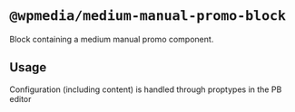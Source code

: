 # `@wpmedia/medium-manual-promo-block`

Block containing a medium manual promo component.

## Usage

Configuration (including content) is handled through proptypes in the PB editor
